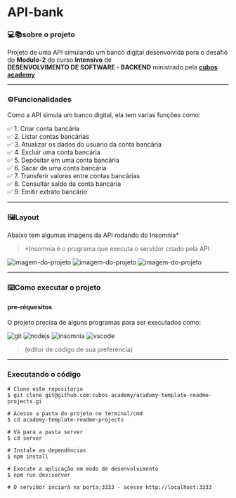 # API-bank

### 💻:books:sobre o projeto 
Projeto de uma API simulando um banco digital desenvolvida para o desafio do **Modulo-2** do curso **Intensivo** de </br>
**DESENVOLVIMENTO DE SOFTWARE - BACKEND** ministrado pela **[cubos academy](https://cubos.academy/)**

---
### ⚙️Funcionalidades 
Como a API simula um banco digital, ela tem varias funções como: 


:white_check_mark: 1. Criar conta bancária </br>
:white_check_mark: 2. Listar contas bancárias</br>
:white_check_mark: 3. Atualizar os dados do usuário da conta bancária</br>
:white_check_mark: 4. Excluir uma conta bancária</br>
:white_check_mark: 5. Depósitar em uma conta bancária</br>
:white_check_mark: 6. Sacar de uma conta bancária</br>
:white_check_mark: 7. Transferir valores entre contas bancárias </br>
:white_check_mark: 8. Consultar saldo da conta bancária </br>
:white_check_mark: 9. Emitir extrato bancário </br>

---

### 🖼️Layout

Abaixo tem algumas imagens da API rodando do Insomnia*
> *Insomnia é o programa que executa o servidor criado pela API

![imagem-do-projeto](https://github.com/Vettoferreira/API-bank/assets/72666573/69139812-b170-4e23-8f04-8650be02ce41)
![imagem-do-projeto](https://github.com/Vettoferreira/API-bank/assets/72666573/ae566330-2b48-4914-ac49-599cc9b98909)
![imagem-do-projeto](https://github.com/Vettoferreira/API-bank/assets/72666573/c99c4341-4917-481c-838a-51a9d9e1a789)

---

### ⌨️Como executar o projeto

#### pre-réquesitos

O projeto precisa de alguns programas para ser executados como: </br>

![git](https://img.shields.io/badge/GIT-E44C30?style=for-the-badge&logo=git&logoColor=white)
 ![nodejs](https://img.shields.io/badge/Node%20js-339933?style=for-the-badge&logo=nodedotjs&logoColor=white)
 ![insomnia](https://img.shields.io/badge/Insomnia-5849be?style=for-the-badge&logo=Insomnia&logoColor=white)
 ![vscode](https://img.shields.io/badge/VSCode-0078D4?style=for-the-badge&logo=visual%20studio%20code&logoColor=white) 
 > (editor de código de sua preferencia)

---

### Executando o código 

	
 ```
# Clone este repositório
$ git clone git@github.com:cubos-academy/academy-template-readme-projects.gi

# Acesse a pasta do projeto no terminal/cmd
$ cd academy-template-readme-projects

# Vá para a pasta server
$ cd server

# Instale as dependências
$ npm install

# Execute a aplicação em modo de desenvolvimento
$ npm run dev:server

# O servidor inciará na porta:3333 - acesse http://localhost:3333 
```
